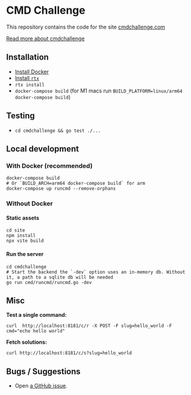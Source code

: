 # CMD Challenge

This repository contains the code for the site [cmdchallenge.com](https://cmdchallenge.com)

[Read more about cmdchallenge](https://jarv.org/tags/cmdchallenge/)

## Installation

- [Install Docker](https://docs.docker.com/get-docker/)
- [Install `rtx`](https://github.com/jdxcode/rtx#quickstart)
- `rtx install`
- `docker-compose build` (for M1 macs run `BUILD_PLATFORM=linux/arm64 docker-compose build`)

## Testing

- `cd cmdchallenge && go test ./...`

## Local development

### With Docker (recommended)

```
docker-compose build
# Or `BUILD_ARCH=arm64 docker-compose build` for arm
docker-compose up runcmd --remove-orphans
```

### Without Docker

#### Static assets

```
cd site
npm install
npx vite build
```

#### Run the server

```
cd cmdchallenge
# Start the backend the `-dev` option uses an in-memory db. Without it, a path to a sqlite db will be needed
go run cmd/runcmd/runcmd.go -dev
```

## Misc

**Test a single command:**

```
curl  http://localhost:8181/c/r -X POST -F slug=hello_world -F cmd="echo hello world"
```

**Fetch solutions:**

```
curl http://localhost:8181/c/s?slug=hello_world
```

## Bugs / Suggestions

- Open [a GitHub issue](https://github.com/jarv/cmdchallenge/-/issues).

